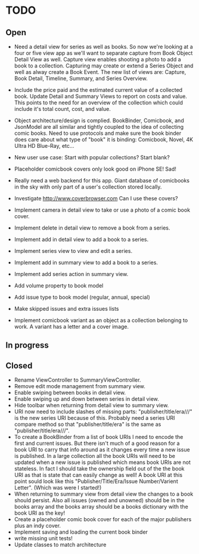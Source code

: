 #  TODO

## Open

- Need a detail view for series as well as books. So now we're
looking at a four or five view app as we'll want to separate capture from
Book Object Detail View as well. Capture view enables shooting a photo to
add a book to a collection. Capturing may create or extend a Series Object
and well as alway create a Book Event. The new list of views are: Capture,
Book Detail, Timeline, Summary, and Series Overview.

- Include the price paid and the estimated current value of a collected
book. Update Detail and Summary Views to report on costs and value. This
points to the need for an overview of the collection which could include it's
total count, cost, and value.

- Object architecture/design is complied. BookBinder, Comicbook, and JsonModel are all similar and tightly
coupled to the idea of collecting comic books. Need to use protocols and make sure the book binder
does care about what type of "book" it is binding: Comicbook, Novel, 4K Ultra HD Blue-Ray, etc...

- New user use case: Start with popular collections? Start blank?

- Placeholder comicbook covers only look good on iPhone SE! Sad!

- Really need a web backend for this app. Giant database of comicbooks in the sky with only
part of a user's collection stored locally. 

- Investigate http://www.coverbrowser.com Can I use these covers?

- Implement camera in detail view to take or use a photo of a comic book cover.
- Implement delete in detail view to remove a book from a series.
- Implement add in detail view to add a book to a series.
- Implement series view to view and edit a series.
- Implement add in summary view to add a book to a series.
- Implement add series action in summary view.
- Add volume property to book model
- Add issue type to book model (regular, annual, special)
- Make skipped issues and extra issues lists
- Implement comicbook variant as an object as a collection belonging to work. A variant has a letter and a
cover image.

## In progress


## Closed
- Rename ViewController to SummaryViewController.
- Remove edit mode management from summary view.
- Enable swiping between books in detail view.
- Enable swiping up and down between series in detail view.
- Hide toolbar when returning from detail view to summary view.
- URI now need to include slashes of missing parts: "publisher/title/era///" is the 
new series URI because of this. Probably need a series URI compare method so that
"publisher/title/era" is the same as "publisher/title/era///".
- To create a BookBinder from a list of book URIs I need to encode the first and current issues. But
there isn't much of a good reason for a book URI to carry that info around as it changes every time
a new issue is published. In a large collection all the book URIs will need to be updated when 
a new issue is published which means book URIs are not stateless. In fact I should take the ownership
field out of the the book URI as that is state that can easily change as well! A book URI at this point
sould look like this "Publisher/Title/Era/Issue Number/Varient Letter". (Which was were I started!)
- When returning to summary view from detail view the changes to a book should persist. Also all issues 
(owned and unowned) should be in the books array and the books array should be a books dictionary with
the book URI as the key!
- Create a placeholder comic book cover for each of the major publishers plus an indy cover.
- Implement saving and loading the current book binder
- write missing unit tests!
- Update classes to match architecture









